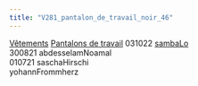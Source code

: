 ```yaml
---
title: "V281_pantalon_de_travail_noir_46"
---
```


[Vêtements](notes/equipements/L_Vetements.md) [Pantalons de travail](notes/equipements/vetements/V_PantalonsDeTravail.md) 031022 [sambaLo](notes/sambaLo.md)\
300821 abdesselamNoamal\
010721 saschaHirschi\
yohannFrommherz